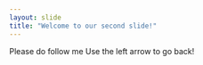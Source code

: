 ```yaml
---
layout: slide
title: "Welcome to our second slide!"
---
```

Please do follow me
Use the left arrow to go back!
